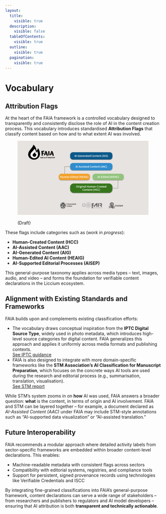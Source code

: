 ```yaml
---
layout:
  title:
    visible: true
  description:
    visible: false
  tableOfContents:
    visible: true
  outline:
    visible: true
  pagination:
    visible: true
---
```


# Vocabulary

## Attribution Flags

At the heart of the FAIA framework is a controlled vocabulary designed to transparently and consistently disclose the role of AI in the content creation process. This vocabulary introduces standardised **Attribution Flags** that classify content based on how and to what extent AI was involved.&#x20;

<figure><img src="../.gitbook/assets/FAIA-Slide.jpg" alt="" width="563"><figcaption><p>(Draft) </p></figcaption></figure>

These flags include categories such as (_work in progress_):

* **Human-Created Content (HCC)**
* **AI-Assisted Content (AAC)**
* **AI-Generated Content (AIG)**
* **Human-Edited AI Content (HEAIG)**
* **AI-Supported Editorial Processes (AISEP)**

This general-purpose taxonomy applies across media types – text, images, audio, and video – and forms the foundation for verifiable content declarations in the Liccium ecosystem.

## **Alignment with Existing Standards and Frameworks**

FAIA builds upon and complements existing classification efforts:

* The vocabulary draws conceptual inspiration from the **IPTC Digital Source Type**, widely used in photo metadata, which introduces high-level source categories for digital content. FAIA generalizes this approach and applies it uniformly across media formats and publishing contexts.\
  [See IPTC guidance](https://www.iptc.org/std/photometadata/documentation/userguide/#_guidance_for_using_digital_source_type)
* FAIA is also designed to integrate with more domain-specific frameworks like the **STM Association’s AI Classification for Manuscript Preparation**, which focuses on the concrete ways AI tools are used during the research and editorial process (e.g., summarisation, translation, visualisation).\
  [See STM report](https://stm-assoc.org/new-stm-draft-report-classifying-ai-use-in-manuscript-preparation/)

While STM’s system zooms in on **how** AI was used, FAIA answers a broader question: **what** is the content, in terms of origin and AI involvement. FAIA and STM can be layered together – for example, a document declared as _AI-Assisted Content (AAC)_ under FAIA may include STM-style annotations such as “AI-supported data visualization” or “AI-assisted translation.”

## **Future Interoperability**

FAIA recommends a modular approach where detailed activity labels from sector-specific frameworks are embedded within broader content-level declarations. This enables:

* Machine-readable metadata with consistent flags across sectors
* Compatibility with editorial systems, registries, and compliance tools
* Support for persistent, signed provenance records using technologies like Verifiable Credentials and ISCC

By integrating fine-grained classifications into FAIA’s general-purpose framework, content declarations can serve a wide range of stakeholders – from researchers and publishers to regulators and AI model developers – ensuring that AI attribution is both **transparent and technically actionable**.
